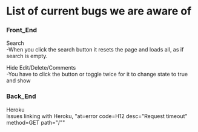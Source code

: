 # List of current bugs we are aware of



### Front_End
Search <br/>
    -When you click the search button it resets the page and loads all, as if search is empty.

Hide Edit/Delete/Comments<br/>
    -You have to click the button or toggle twice for it to change state to true and show


### Back_End
Heroku<br/>
    Issues linking with Heroku, "at=error code=H12 desc="Request timeout" method=GET path="/""